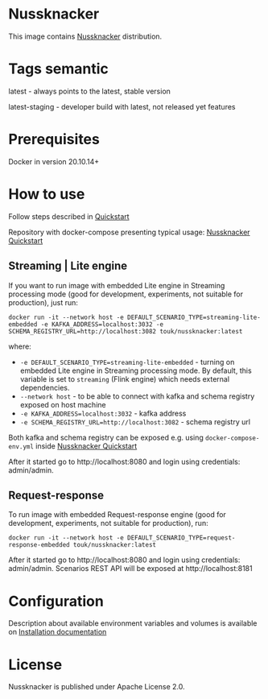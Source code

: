 # Nussknacker

This image contains [Nussknacker](http://nussknacker.io) distribution.

# Tags semantic

latest - always points to the latest, stable version

latest-staging - developer build with latest, not released yet features

# Prerequisites
Docker in version 20.10.14+

# How to use

Follow steps described in [Quickstart](https://nussknacker.io/documentation/quickstart/docker)

Repository with docker-compose presenting typical usage: [Nussknacker Quickstart](https://github.com/TouK/nussknacker-quickstart)

## Streaming | Lite engine 

If you want to run image with embedded Lite engine in Streaming processing mode (good for development, experiments, not suitable for production), just run:
```
docker run -it --network host -e DEFAULT_SCENARIO_TYPE=streaming-lite-embedded -e KAFKA_ADDRESS=localhost:3032 -e SCHEMA_REGISTRY_URL=http://localhost:3082 touk/nussknacker:latest
```
where:
- `-e DEFAULT_SCENARIO_TYPE=streaming-lite-embedded` - turning on embedded Lite engine in Streaming processing mode. By default, this variable is set to `streaming` (Flink engine) which needs external dependencies.
- `--network host` - to be able to connect with kafka and schema registry exposed on host machine
- `-e KAFKA_ADDRESS=localhost:3032` - kafka address
- `-e SCHEMA_REGISTRY_URL=http://localhost:3082` - schema registry url

Both kafka and schema registry can be exposed e.g. using `docker-compose-env.yml` inside [Nussknacker Quickstart](https://github.com/TouK/nussknacker-quickstart)

After it started go to http://localhost:8080 and login using credentials: admin/admin.

## Request-response

To run image with embedded Request-response engine (good for development, experiments, not suitable for production), run:
```
docker run -it --network host -e DEFAULT_SCENARIO_TYPE=request-response-embedded touk/nussknacker:latest
```
After it started go to http://localhost:8080 and login using credentials: admin/admin. 
Scenarios REST API will be exposed at http://localhost:8181



# Configuration

Description about available environment variables and volumes is available on [Installation documentation](https://nussknacker.io/documentation/docs/installation_configuration_guide/Installation)

# License

Nussknacker is published under Apache License 2.0.
